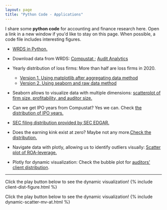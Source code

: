 ```yaml
---
layout: page
title: "Python Code - Applications"
---
```


I share some **python code** for accounting and finance research here. Open a link in a new window if you'd like to stay on this page. When possible, a code file includes interesting figures.<br/>


* [WRDS in Python.](https://nbviewer.org/github/jaeyoonyu/jaeyoonyu.github.io/blob/main/_code/wrds-intro.ipynb)<br/>
* Download data from WRDS: [Compustat ](https://nbviewer.org/github/jaeyoonyu/jaeyoonyu.github.io/blob/main/_code/wrds-download-compustat.ipynb); [Audit Analytics](https://nbviewer.org/github/jaeyoonyu/jaeyoonyu.github.io/blob/main/_code/wrds-download-compustat.ipynb)<br/>
* Yearly distribution of loss firms: More than half are loss firms in 2020.<br>
    * [Version 1. Using matplotlib after aggregating data method](https://nbviewer.org/github/jaeyoonyu/jaeyoonyu.github.io/blob/main/_code/compustat-loss-firm-distribution.ipynb) <br>
    * [Version 2. Using seaborn and raw data method](https://nbviewer.org/github/jaeyoonyu/jaeyoonyu.github.io/blob/main/_code/compustat-loss-firm-distribution.ipynb) <br>

* Seaborn allows to visualize data with multiple dimensions: [scatterplot of firm size, profitability, and auditor size.](https://nbviewer.org/github/jaeyoonyu/jaeyoonyu.github.io/blob/main/_code/sctterplot-ROA-size-Big4.ipynb)<br/>
* Can we get IPO years from Compustat? Yes we can. Check [the distribution of IPO years.](https://nbviewer.org/github/jaeyoonyu/jaeyoonyu.github.io/blob/main/_code/Compustat-ipodate.ipynb)<br/>
* [SEC filing distribution provided by SEC EDGAR.](https://github.com/jaeyoonyu/sec-archives/blob/master/SEC_filings_dist.ipynb)<br/>
* Does the earning kink exist at zero? Maybe not any more.[Check the distribution.](https://nbviewer.org/github/jaeyoonyu/jaeyoonyu.github.io/blob/main/_code/is-there-kink-around-zero.ipynb)<br/>
* Navigate data with plotly, allowing us to identify outliers visually: [Scatter plot of ROA-leverage.](https://rawcdn.githack.com/jaeyoonyu/blog-posting/6bfcbbd164951cd69941ee2a33b779f5d519c769/plotly-hovering.html)<br/>
* Plotly for dynamic visualization: Check the bubble plot for [auditors' client distribution](https://nbviewer.org/github/jaeyoonyu/jaeyoonyu.github.io/blob/main/_code/client-dist.ipynb).



---
Click the play button below to see the dynamic visualization!
{% include client-dist-figure.html %}

Click the play button below to see the dynamic visualization!
{% include dynamic-scatter-mv-at.html %}


<!-- To render HTML and get a link:
https://raw.githack.com/
-->

<!-- To render .ipynb with dynamic plots:
Use nbviewer
-->
